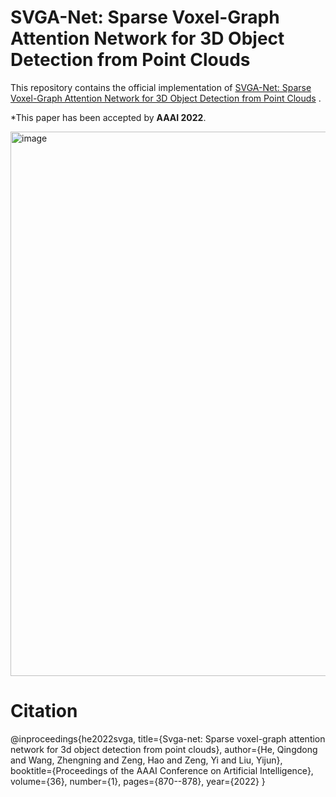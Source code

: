 # SVGA-Net: Sparse Voxel-Graph Attention Network for 3D Object Detection from Point Clouds
This repository contains the official implementation of [SVGA-Net: Sparse Voxel-Graph Attention Network for 3D Object Detection from Point Clouds](https://ojs.aaai.org/index.php/AAAI/article/view/19969) .

*This paper has been accepted by __AAAI 2022__.

<img width="871" alt="image" src="https://github.com/hithqd/SVGA-Net/assets/37433515/23c8d70c-ecb6-4ecd-8cff-a2c46c2546a7">

# Citation
@inproceedings{he2022svga,
  title={Svga-net: Sparse voxel-graph attention network for 3d object detection from point clouds},
  author={He, Qingdong and Wang, Zhengning and Zeng, Hao and Zeng, Yi and Liu, Yijun},
  booktitle={Proceedings of the AAAI Conference on Artificial Intelligence},
  volume={36},
  number={1},
  pages={870--878},
  year={2022}
}
